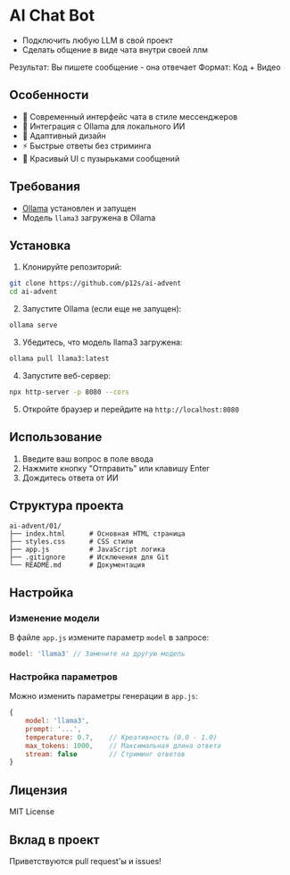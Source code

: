 # AI Chat Bot

- Подключить любую LLM в свой проект
- Сделать общение в виде чата внутри своей ллм 

Результат: Вы пишете сообщение - она отвечает
Формат: Код + Видео

## Особенности

- 💬 Современный интерфейс чата в стиле мессенджеров
- 🤖 Интеграция с Ollama для локального ИИ
- 📱 Адаптивный дизайн
- ⚡ Быстрые ответы без стриминга
- 🎨 Красивый UI с пузырьками сообщений

## Требования

- [Ollama](https://ollama.ai/) установлен и запущен
- Модель `llama3` загружена в Ollama

## Установка

1. Клонируйте репозиторий:
```bash
git clone https://github.com/p12s/ai-advent
cd ai-advent
```

2. Запустите Ollama (если еще не запущен):
```bash
ollama serve
```

3. Убедитесь, что модель llama3 загружена:
```bash
ollama pull llama3:latest
```

4. Запустите веб-сервер:
```bash
npx http-server -p 8080 --cors
```

5. Откройте браузер и перейдите на `http://localhost:8080`

## Использование

1. Введите ваш вопрос в поле ввода
2. Нажмите кнопку "Отправить" или клавишу Enter
3. Дождитесь ответа от ИИ

## Структура проекта

```
ai-advent/01/
├── index.html      # Основная HTML страница
├── styles.css      # CSS стили
├── app.js          # JavaScript логика
├── .gitignore      # Исключения для Git
└── README.md       # Документация
```

## Настройка

### Изменение модели

В файле `app.js` измените параметр `model` в запросе:

```javascript
model: 'llama3' // Замените на другую модель
```

### Настройка параметров

Можно изменить параметры генерации в `app.js`:

```javascript
{
    model: 'llama3',
    prompt: '...',
    temperature: 0.7,    // Креативность (0.0 - 1.0)
    max_tokens: 1000,    // Максимальная длина ответа
    stream: false        // Стриминг ответов
}
```

## Лицензия

MIT License

## Вклад в проект

Приветствуются pull request'ы и issues!
